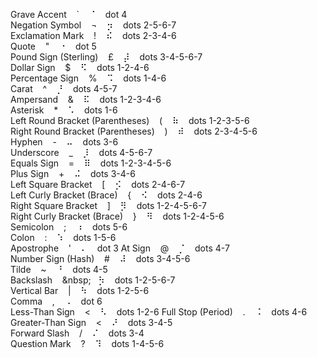 Grave Accent&nbsp;&nbsp;&nbsp;&nbsp;`&nbsp;&nbsp;&nbsp;&nbsp;&#x2808;&nbsp;&nbsp;&nbsp;&nbsp;dot 4  
Negation Symbol&nbsp;&nbsp;&nbsp;&nbsp;¬&nbsp;&nbsp;&nbsp;&nbsp;&#x2872;&nbsp;&nbsp;&nbsp;&nbsp;dots  2-5-6-7  
Exclamation Mark&nbsp;&nbsp;&nbsp;&nbsp;!&nbsp;&nbsp;&nbsp;&nbsp;&#x282e;&nbsp;&nbsp;&nbsp;&nbsp;dots 2-3-4-6  
Quote&nbsp;&nbsp;&nbsp;&nbsp;"&nbsp;&nbsp;&nbsp;&nbsp;&#x2810;&nbsp;&nbsp;&nbsp;&nbsp;dot 5  
Pound Sign (Sterling)&nbsp;&nbsp;&nbsp;&nbsp;£&nbsp;&nbsp;&nbsp;&nbsp;&#x287c;&nbsp;&nbsp;&nbsp;&nbsp;dots 3-4-5-6-7  
Dollar Sign&nbsp;&nbsp;&nbsp;&nbsp;$&nbsp;&nbsp;&nbsp;&nbsp;&#x282b;&nbsp;&nbsp;&nbsp;&nbsp;dots 1-2-4-6  
Percentage Sign&nbsp;&nbsp;&nbsp;&nbsp;%&nbsp;&nbsp;&nbsp;&nbsp;&#x2829;&nbsp;&nbsp;&nbsp;&nbsp;dots 1-4-6  
Carat&nbsp;&nbsp;&nbsp;&nbsp;^&nbsp;&nbsp;&nbsp;&nbsp;&#x2858;&nbsp;&nbsp;&nbsp;&nbsp;dots 4-5-7  
Ampersand&nbsp;&nbsp;&nbsp;&nbsp;&&nbsp;&nbsp;&nbsp;&nbsp;&#x282f;&nbsp;&nbsp;&nbsp;&nbsp;dots 1-2-3-4-6  
Asterisk&nbsp;&nbsp;&nbsp;&nbsp;*&nbsp;&nbsp;&nbsp;&nbsp;&#x2821;&nbsp;&nbsp;&nbsp;&nbsp;dots 1-6  
Left Round Bracket (Parentheses)&nbsp;&nbsp;&nbsp;&nbsp;(&nbsp;&nbsp;&nbsp;&nbsp;&#x2837;&nbsp;&nbsp;&nbsp;&nbsp;dots 1-2-3-5-6  
Right Round Bracket (Parentheses)&nbsp;&nbsp;&nbsp;&nbsp;)&nbsp;&nbsp;&nbsp;&nbsp;&#x283e;&nbsp;&nbsp;&nbsp;&nbsp;dots 2-3-4-5-6  
Hyphen&nbsp;&nbsp;&nbsp;&nbsp;-&nbsp;&nbsp;&nbsp;&nbsp;&#x2824;&nbsp;&nbsp;&nbsp;&nbsp;dots 3-6  
Underscore&nbsp;&nbsp;&nbsp;&nbsp;_&nbsp;&nbsp;&nbsp;&nbsp;&#x2878;&nbsp;&nbsp;&nbsp;&nbsp;dots 4-5-6-7  
Equals Sign&nbsp;&nbsp;&nbsp;&nbsp;=&nbsp;&nbsp;&nbsp;&nbsp;&#x283f;&nbsp;&nbsp;&nbsp;&nbsp;dots 1-2-3-4-5-6  
Plus Sign&nbsp;&nbsp;&nbsp;&nbsp;+&nbsp;&nbsp;&nbsp;&nbsp;&#x282c;&nbsp;&nbsp;&nbsp;&nbsp;dots 3-4-6  
Left Square Bracket&nbsp;&nbsp;&nbsp;&nbsp;[&nbsp;&nbsp;&nbsp;&nbsp;&#x286a;&nbsp;&nbsp;&nbsp;&nbsp;dots 2-4-6-7  
Left Curly Bracket (Brace)&nbsp;&nbsp;&nbsp;&nbsp;{&nbsp;&nbsp;&nbsp;&nbsp;&#x282a;&nbsp;&nbsp;&nbsp;&nbsp;dots 2-4-6  
Right Square Bracket&nbsp;&nbsp;&nbsp;&nbsp;]&nbsp;&nbsp;&nbsp;&nbsp;&#x287b;&nbsp;&nbsp;&nbsp;&nbsp;dots 1-2-4-5-6-7  
Right Curly Bracket (Brace)&nbsp;&nbsp;&nbsp;&nbsp;}&nbsp;&nbsp;&nbsp;&nbsp;&#x283b;&nbsp;&nbsp;&nbsp;&nbsp;dots 1-2-4-5-6  
Semicolon&nbsp;&nbsp;&nbsp;&nbsp;;&nbsp;&nbsp;&nbsp;&nbsp;&#x2830;&nbsp;&nbsp;&nbsp;&nbsp;dots 5-6  
Colon&nbsp;&nbsp;&nbsp;&nbsp;:&nbsp;&nbsp;&nbsp;&nbsp;&#x2831;&nbsp;&nbsp;&nbsp;&nbsp;dots 1-5-6  
Apostrophe&nbsp;&nbsp;&nbsp;&nbsp;'&nbsp;&nbsp;&nbsp;&nbsp;&#x2804;&nbsp;&nbsp;&nbsp;&nbsp;dot 3 
At Sign&nbsp;&nbsp;&nbsp;&nbsp;@&nbsp;&nbsp;&nbsp;&nbsp;&#x2848;&nbsp;&nbsp;&nbsp;&nbsp;dots 4-7  
Number Sign (Hash)&nbsp;&nbsp;&nbsp;&nbsp;#&nbsp;&nbsp;&nbsp;&nbsp;&#x283c;&nbsp;&nbsp;&nbsp;&nbsp;dots 3-4-5-6  
Tilde&nbsp;&nbsp;&nbsp;&nbsp;~&nbsp;&nbsp;&nbsp;&nbsp;&#x2818;&nbsp;&nbsp;&nbsp;&nbsp;dots 4-5  
Backslash&nbsp;&nbsp;&nbsp;&nbsp;\&nbsp;&nbsp;&nbsp;&nbsp;&#x2873;&nbsp;&nbsp;&nbsp;&nbsp;dots 1-2-5-6-7  
Vertical Bar&nbsp;&nbsp;&nbsp;&nbsp;|&nbsp;&nbsp;&nbsp;&nbsp;&#x2833;&nbsp;&nbsp;&nbsp;&nbsp;dots 1-2-5-6  
Comma&nbsp;&nbsp;&nbsp;&nbsp;,&nbsp;&nbsp;&nbsp;&nbsp;&#x2820;&nbsp;&nbsp;&nbsp;&nbsp;dot 6  
Less-Than Sign&nbsp;&nbsp;&nbsp;&nbsp;<&nbsp;&nbsp;&nbsp;&nbsp;&#x2823;&nbsp;&nbsp;&nbsp;&nbsp;dots 1-2-6
Full Stop (Period)&nbsp;&nbsp;&nbsp;&nbsp;.&nbsp;&nbsp;&nbsp;&nbsp;&#x2828;&nbsp;&nbsp;&nbsp;&nbsp;dots 4-6  
Greater-Than Sign&nbsp;&nbsp;&nbsp;&nbsp;<&nbsp;&nbsp;&nbsp;&nbsp;&#x281c;&nbsp;&nbsp;&nbsp;&nbsp;dots 3-4-5  
Forward Slash&nbsp;&nbsp;&nbsp;&nbsp;/&nbsp;&nbsp;&nbsp;&nbsp;&#x280c;&nbsp;&nbsp;&nbsp;&nbsp;dots 3-4  
Question Mark&nbsp;&nbsp;&nbsp;&nbsp;?&nbsp;&nbsp;&nbsp;&nbsp;&#x2839;&nbsp;&nbsp;&nbsp;&nbsp;dots 1-4-5-6  

